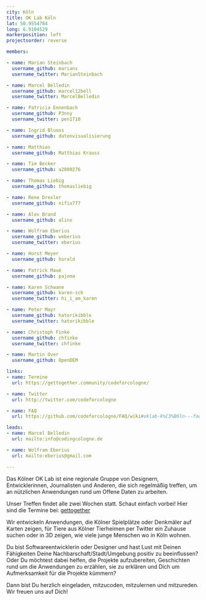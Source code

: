 ```yaml
---
city: Köln
title: OK Lab Köln
lat: 50.9554784
long: 6.9104529
markerposition: left
projectsorder: reverse

members:

- name: Marian Steinbach
  username_github: marians
  username_twitter: MarianSteinbach

- name: Marcel Belledin
  username_github: marcel12bell
  username_twitter: MarcelBelledin

- name: Patricia Ennenbach
  username_github: P3nny
  username_twitter: pen1710

- name: Ingrid Bluoss
  username_github: datenvisualisierung

- name: Matthias
  username_github: Matthias Krauss

- name: Tim Becker
  username_github: a2800276

- name: Thomas Liebig
  username_github: thomasliebig

- name: Rene Drexler
  username_github: nifix777

- name: Alex Brand
  username_github: alinx

- name: Wolfram Eberius
  username_github: weberius
  username_twitter: eberius

- name: Horst Meyer
  username_github: horald

- name: Patrick Maué
  username_github: pajoma

- name: Karen Schwane
  username_github: karen-sch
  username_twitter: hi_i_am_karen

- name: Peter Mayr
  username_github: hatorikibble
  username_twitter: hatorikibble

- name: Christoph Finke
  username_github: chfinke
  username_twitter: chfinke

- name: Martin Over
  username_github: OpenDEM

links:
- name: Termine
  url: https://gettogether.community/codeforcologne/

- name: Twitter
  url: http://twitter.com/codeforcologne

- name: FAQ
  url: https://github.com/codeforcologne/FAQ/wiki#oklab-k%C3%B6ln---faq

leads:
- name: Marcel Belledin
  url: mailto:info@codingcologne.de

- name: Wolfram Eberius
  url: mailto:eberius@gmail.com

---
```

Das Kölner OK Lab ist eine regionale Gruppe von Designern, Entwicklerinnen, Journalisten und Anderen, die sich regelmäßig treffen, um an nützlichen Anwendungen rund um Offene Daten zu arbeiten.

Unser Treffen findet alle zwei Wochen statt. Schaut einfach vorbei! Hier sind die Termine bei: [gettogether][]

Wir entwickeln Anwendungen, die Kölner Spielplätze oder Denkmäler auf Karten zeigen, für Tiere aus Kölner Tierheimen per Twitter ein Zuhause suchen oder in 3D zeigen, wie viele junge Menschen wo in Köln wohnen.

Du bist Softwareentwicklerin oder Designer und hast Lust mit Deinen Fähigkeiten Deine Nachbarschaft/Stadt/Umgebung positiv zu beeinflussen? Oder Du möchtest dabei helfen, die Projekte aufzubereiten, Geschichten rund um die Anwendungen zu erzählen, sie zu erklären und Dich um Aufmerksamkeit für die Projekte kümmern?

Dann bist Du herzlich eingeladen, mitzucoden, mitzulernen und mitzureden. Wir freuen uns auf Dich!

[gettogether]: https://gettogether.community/codeforcologne/

